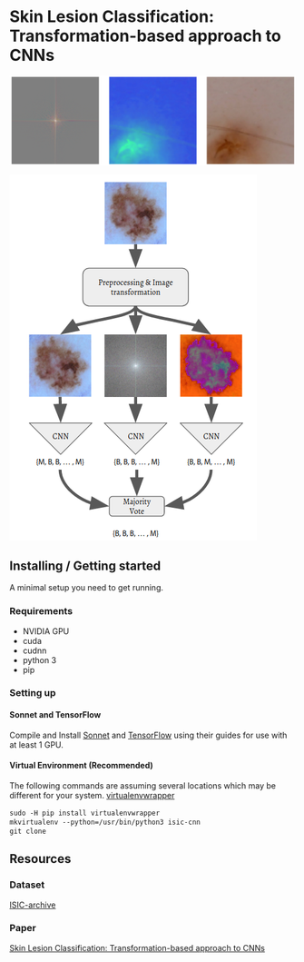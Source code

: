 # Skin Lesion Classification: Transformation-based approach to CNNs
![Multiple Bases of a skin lesion during training](.images/sample.png)

![Flow Chart](.images/flow.png)

## Installing / Getting started
A minimal setup you need to get running.

### Requirements
- NVIDIA GPU 
- cuda 
- cudnn
- python 3
- pip

### Setting up

#### Sonnet and TensorFlow
Compile and Install [Sonnet](https://github.com/deepmind/sonnet/#installation-instructions) and [TensorFlow](https://www.tensorflow.org/install/) using their guides for use with at least 1 GPU.

#### Virtual Environment (Recommended)
The following commands are assuming several locations which may be different for your system.
[virtualenvwrapper](http://virtualenvwrapper.readthedocs.io/en/latest/index.html)

```shell
sudo -H pip install virtualenvwrapper
mkvirtualenv --python=/usr/bin/python3 isic-cnn
git clone 
```

## Resources

### Dataset

[ISIC-archive](https://isic-archive.com/)

### Paper


[Skin Lesion Classification: Transformation-based approach to CNNs](http://ghassanalregib.com/)




